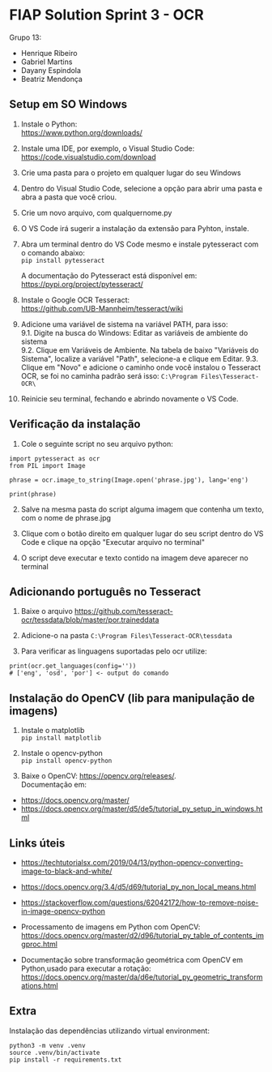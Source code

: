 # FIAP Solution Sprint 3 - OCR

Grupo 13: 
- Henrique Ribeiro
- Gabriel Martins
- Dayany Espindola
- Beatriz Mendonça

## Setup em SO Windows  

1. Instale o Python:  
https://www.python.org/downloads/

2. Instale uma IDE, por exemplo, o Visual Studio Code:  
https://code.visualstudio.com/download

3. Crie uma pasta para o projeto em qualquer lugar do seu Windows

4. Dentro do Visual Studio Code, selecione a opção para abrir uma pasta e abra a pasta que você criou.

5. Crie um novo arquivo, com qualquernome.py

6. O VS Code irá sugerir a instalação da extensão para Pyhton, instale.

7. Abra um terminal dentro do VS Code mesmo e instale pytesseract com o comando abaixo:  
`pip install pytesseract`

    A documentação do Pytesseract está disponível em:  
https://pypi.org/project/pytesseract/

8. Instale o Google OCR Tesseract:  
https://github.com/UB-Mannheim/tesseract/wiki

9. Adicione uma variável de sistema na variável PATH, para isso:  
    9.1. Digite na busca do Windows: Editar as variáveis de ambiente do sistema  
    9.2. Clique em Variáveis de Ambiente. Na tabela de baixo "Variáveis do Sistema", localize a variável "Path", selecione-a e clique em Editar.
    9.3. Clique em "Novo" e adicione o caminho onde você instalou o Tesseract OCR, se foi no caminha padrão será isso: `C:\Program Files\Tesseract-OCR\`

10. Reinicie seu terminal, fechando e abrindo novamente o VS Code.

## Verificação da instalação  

1. Cole o seguinte script no seu arquivo python:

```
import pytesseract as ocr
from PIL import Image

phrase = ocr.image_to_string(Image.open('phrase.jpg'), lang='eng')

print(phrase)
```

2. Salve na mesma pasta do script alguma imagem que contenha um texto, com o nome de phrase.jpg

3. Clique com o botão direito em qualquer lugar do seu script dentro do VS Code e clique na opção "Executar arquivo no terminal"

4. O script deve executar e texto contido na imagem deve aparecer no terminal

## Adicionando português no Tesseract

1. Baixe o arquivo https://github.com/tesseract-ocr/tessdata/blob/master/por.traineddata  

2. Adicione-o na pasta `C:\Program Files\Tesseract-OCR\tessdata`

3. Para verificar as linguagens suportadas pelo ocr utilize:  
```
print(ocr.get_languages(config=''))
# ['eng', 'osd', 'por'] <- output do comando
```

## Instalação do OpenCV (lib para manipulação de imagens)

1. Instale o matplotlib  
`pip install matplotlib`

2. Instale o opencv-python  
`pip install opencv-python`

3. Baixe o OpenCV: https://opencv.org/releases/.  
Documentação em:  
- https://docs.opencv.org/master/
- https://docs.opencv.org/master/d5/de5/tutorial_py_setup_in_windows.html

## Links úteis

- https://techtutorialsx.com/2019/04/13/python-opencv-converting-image-to-black-and-white/  
- https://docs.opencv.org/3.4/d5/d69/tutorial_py_non_local_means.html  
- https://stackoverflow.com/questions/62042172/how-to-remove-noise-in-image-opencv-python  

- Processamento de imagens em Python com OpenCV: https://docs.opencv.org/master/d2/d96/tutorial_py_table_of_contents_imgproc.html  

- Documentação sobre transformação geométrica com OpenCV em Python,usado para executar a rotação: https://docs.opencv.org/master/da/d6e/tutorial_py_geometric_transformations.html


## Extra  

Instalação das dependências utilizando virtual environment:  
```
python3 -m venv .venv
source .venv/bin/activate
pip install -r requirements.txt
```
